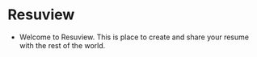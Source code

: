 # Resuview

- Welcome to Resuview. This is place to create and share your resume with 
the rest of the world. 
